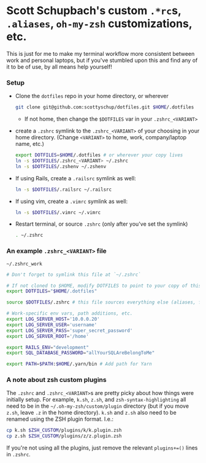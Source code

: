 # Scott Schupbach's custom `.*rc`s, `.aliases`, `oh-my-zsh` customizations, etc.
This is just for me to make my terminal workflow more consistent between work and personal laptops, but if you've stumbled upon this and find any of it to be of use, by all means help yourself!

### Setup
- Clone the `dotfiles` repo in your home directory, or wherever
  ```sh
  git clone git@github.com:scottyschup/dotfiles.git $HOME/.dotfiles
  ```
  - If not home, then change the `$DOTFILES` var in your `.zshrc_<VARIANT>`

- create a `.zshrc` symlink to the `.zshrc_<VARIANT>` of your choosing in your home directory. (Change `<VARIANT>` to home, work, company/laptop name, etc.)
  ```sh
  export DOTFILES=$HOME/.dotfiles # or wherever your copy lives
  ln -s $DOTFILES/.zshrc_<VARIANT> ~/.zshrc
  ln -s $DOTFILES/.zshenv ~/.zshenv
  ```

- If using Rails, create a `.railsrc` symlink as well:
  ```sh
  ln -s $DOTFILES/.railsrc ~/.railsrc
  ```

- If using vim, create a `.vimrc` symlink as well:
  ```sh
  ln -s $DOTFILES/.vimrc ~/.vimrc
  ```

- Restart terminal, or source `.zshrc` (only after you've set the symlink)
  ```sh
  . ~/.zshrc
  ```

### An example `.zshrc_<VARIANT>` file
`~/.zshrc_work`
```sh
# Don't forget to symlink this file at `~/.zshrc`

# If not cloned to $HOME, modify DOTFILES to point to your copy of this repo
export DOTFILES="$HOME/.dotfiles"

source $DOTFILES/.zshrc # this file sources everything else (aliases, functions, etc.)

# Work-specific env vars, path additions, etc.
export LOG_SERVER_HOST='10.0.0.20'
export LOG_SERVER_USER='username'
export LOG_SERVER_PASS='super_secret_password'
export LOG_SERVER_ROOT='/home'

export RAILS_ENV="development"
export SQL_DATABASE_PASSWORD="allYourSQLAreBelongToMe"

export PATH=$PATH:$HOME/.yarn/bin # Add path for Yarn
```

### A note about zsh custom plugins
The `.zshrc` and `.zshrc_<VARIANT>`s are pretty picky about how things were initially setup. For example, `k.sh`, `z.sh`, and `zsh-syntax-highlighting` all need to be in the `~/.oh-my-zsh/custom/plugin` directory (but if you move `z.sh`, leave `.z` in the home directory). `k.sh` and `z.sh` also need to be renamed using the ZSH plugin format. I.e.:
```sh
cp k.sh $ZSH_CUSTOM/plugins/k/k.plugin.zsh
cp z.sh $ZSH_CUSTOM/plugins/z/z.plugin.zsh
```

If you're not using all the plugins, just remove the relevant `plugins+=()` lines in `.zshrc`.
